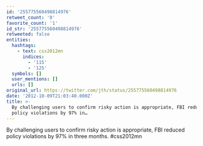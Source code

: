 ```yaml
---
id: '255775560498814976'
retweet_count: '0'
favorite_count: '1'
id_str: '255775560498814976'
retweeted: false
entities:
  hashtags:
    - text: css2012mn
      indices:
        - '115'
        - '125'
  symbols: []
  user_mentions: []
  urls: []
original_url: https://twitter.com/jth/status/255775560498814976
date: '2012-10-09T21:03:40.000Z'
title: >-
  By challenging users to confirm risky action is appropriate, FBI reduced
  policy violations by 97% in…
---
```


By challenging users to confirm risky action is appropriate, FBI reduced policy violations by 97% in three months. #css2012mn